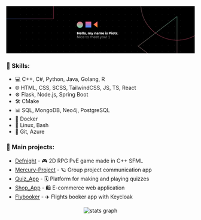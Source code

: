 <img align="center" src="https://github.com/Piterson25/Piterson25/blob/main/banner.png">

### 🌟 Skills:

- 💻 C++, C#, Python, Java, Golang, R
- 🌐 HTML, CSS, SCSS, TailwindCSS, JS, TS, React
- ⚙️ Flask, Node.js, Spring Boot
- 🛠️ CMake
- 📊 SQL, MongoDB, Neo4j, PostgreSQL
- 🐳 Docker
- 🐧 Linux, Bash
- 🧠 Git, Azure

### 📐 Main projects:

- [Defnight](https://github.com/Piterson25/Defnight) - 🎮 2D RPG PvE game made in C++ SFML
- [Mercury-Project](https://github.com/Piterson25/Mercury-Project) - 🪐 Group project communication app
- [Quiz_App](https://github.com/Piterson25/Quiz_App) - 🗓️ Platform for making and playing quizzes
- [Shop_App](https://github.com/Piterson25/Shop_App) - 🛍️ E-commerce web application
- [Flybooker](https://github.com/Piterson25/Flybooker) - ✈️ Flights booker app with Keycloak

<div align="center">
  <img src="https://github-readme-stats.vercel.app/api?hide_title=false&hide_rank=false&show_icons=true&include_all_commits=true&count_private=true&disable_animations=false&theme=gotham&locale=en&hide_border=false&username=Piterson25" height="150" alt="stats graph"  />
</div>
